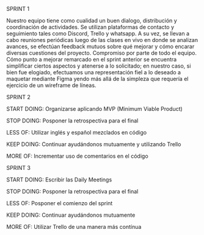 SPRINT 1

Nuestro equipo tiene como cualidad un buen dialogo, distribución y coordinación de actividades. Se utilizan plataformas de contacto y seguimiento tales como Discord, Trello y whatsapp. A su vez, se llevan a cabo reuniones periódicas luego de las clases en vivo en donde se analizan avances, se efectúan feedback mutuos sobre qué mejorar y cómo encarar diversas cuestiones del proyecto. Compromiso por parte de todo el equipo.
Cómo punto a mejorar remarcado en el sprint anterior se encuentra simplificar ciertos aspectos y atenerse a lo solicitado; en nuestro caso, si bien fue elogiado, efectuamos una representación fiel a lo deseado a maquetar mediante Figma yendo más allá de la simpleza que requería el ejercicio de un wireframe de líneas.   

SPRINT 2

START DOING: Organizarse aplicando MVP (Minimum Viable Product)

STOP DOING: Posponer la retrospectiva para el final 

LESS OF: Utilizar inglés y español mezclados en código

KEEP DOING: Continuar ayudándonos mutuamente y utilizando Trello

MORE OF: Incrementar uso de comentarios en el código 


SPRINT 3

START DOING: Escribir las Daily Meetings

STOP DOING: Posponer la retrospectiva para el final 

LESS OF: Posponer el comienzo del sprint

KEEP DOING: Continuar ayudándonos mutuamente

MORE OF: Utilizar Trello de una manera más contínua
